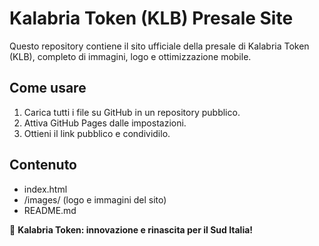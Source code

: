 # Kalabria Token (KLB) Presale Site

Questo repository contiene il sito ufficiale della presale di Kalabria Token (KLB), completo di immagini, logo e ottimizzazione mobile.

## Come usare
1. Carica tutti i file su GitHub in un repository pubblico.
2. Attiva GitHub Pages dalle impostazioni.
3. Ottieni il link pubblico e condividilo.

## Contenuto
- index.html
- /images/ (logo e immagini del sito)
- README.md

🚀 **Kalabria Token: innovazione e rinascita per il Sud Italia!**

